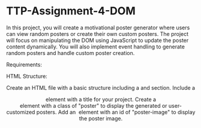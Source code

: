 # TTP-Assignment-4-DOM

In this project, you will create a motivational poster generator where users can view random posters or create their own custom posters. The project will focus on manipulating the DOM using JavaScript to update the poster content dynamically. You will also implement event handling to generate random posters and handle custom poster creation.

Requirements:

HTML Structure:

Create an HTML file with a basic structure including a <head> and <body> section.
Include a <header> element with a title for your project.
Create a <section> element with a class of "poster" to display the generated or user-customized posters.
Add an <img> element with an id of "poster-image" to display the poster image.
